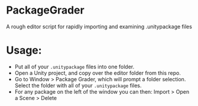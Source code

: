 # PackageGrader
A rough editor script for rapidly importing and examining .unitypackage files

# Usage:

 - Put all of your `.unitypackage` files into one folder.
 - Open a Unity project, and copy over the editor folder from this repo.
 - Go to Window > Package Grader, which will prompt a folder selection. Select the folder with all of your `.unitypackage` files.
 - For any package on the left of the window you can then: Import > Open a Scene > Delete
